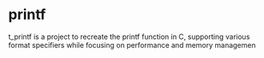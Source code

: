 # printf
t_printf is a project to recreate the printf function in C, supporting various format specifiers while focusing on performance and memory managemen
